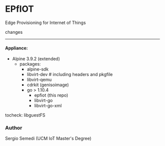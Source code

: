 # EPfIOT

Edge Provisioning for Internet of Things

changes

---

#### Appliance:

- Alpine 3.9.2 (extended)
    - packages:
        * alpine-sdk
        * libvirt-dev # including headers and pkgfile
        * libvirt-qemu
        * cdrkit (genisoimage)
        * go > 1.10.4
            - epfiot (this repo)
            - libvirt-go
            - libvirt-go-xml


tocheck: libguestFS
### Author

Sergio Semedi (UCM IoT Master's Degree)

